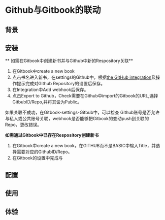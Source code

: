 # Github与Gitbook的联动

## 背景

## 安装
**
如需在Gitbook中创建新书并与Github中新的Respository关联**

1. 在Gitbook中create a new book
2. 点击书名进入新书，在settings的Github中，根据[the GitHub integration](https://help.gitbook.com/github/index.html)及操作提示完成对Github Repository的设置后保存。
3. 在Integration中Add webhook后保存。
4. 点击Export to Github，Check需要在Github中import的Gitbook的URL,选择GitbubID/Repo,并将其设为Public。

如果关联不成功，在Gitbook-settings-Gitbub中，可以检查
Github账号是否允许与私人或公共账号关联，webhook是否能够把Gitbook的变动push到关联的Repo，更改错误。


**如需通过Gitbook中已存在Respository创建新书**

1. 在Gitbook中create a new book，在GITHUB而不是BASIC中输入Title，并选择需要对应的GithubID/Repo。
2. 在Gitbook的设置中完成与
 

## 配置

## 使用

## 体验

